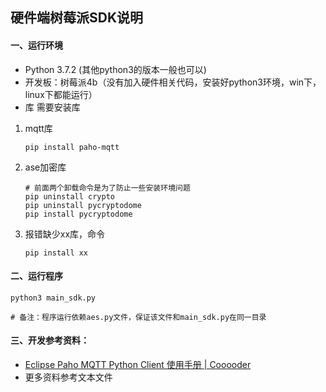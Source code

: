 ## 硬件端树莓派SDK说明

#### 一、运行环境
- Python 3.7.2 (其他python3的版本一般也可以)
- 开发板：树莓派4b（没有加入硬件相关代码，安装好python3环境，win下，linux下都能运行）
- 库 需要安装库

1. mqtt库
   
   ```
   pip install paho-mqtt
   ```
   
2. ase加密库

   ```
   # 前面两个卸载命令是为了防止一些安装环境问题
   pip uninstall crypto
   pip uninstall pycryptodome 
   pip install pycryptodome
   ```


3. 报错缺少xx库，命令

   ```
   pip install xx
   ```


#### 二、运行程序

```
python3 main_sdk.py

# 备注：程序运行依赖aes.py文件，保证该文件和main_sdk.py在同一目录
```



#### 三、开发参考资料：

- [Eclipse Paho MQTT Python Client 使用手册 | Cooooder](https://www.cooooder.com/archives/20210303)
- 更多资料参考文本文件

